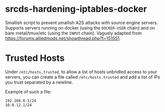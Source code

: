 # srcds-hardening-iptables-docker
Smallish script to prevent smallish A2S attacks with source engine servers. Supports servers running on docker (using the `DOCKER-USER` chain) and on bare metal/tmux/etc (using the `INPUT` chain). Vaguely adapted from https://forums.alliedmods.net/showthread.php?t=151551.

# Trusted Hosts
Under `/etc/hosts.trusted`, to allow a list of hosts unbridled access to your servers, you can create a file called `/etc/hosts.trusted` and add a list of IPs you trust separated by a newline.

Example of such a file:
```
192.168.0.1/24
10.0.12.1/24
```

